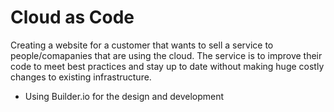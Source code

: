 # Cloud as Code
Creating a website for a customer that wants to sell a service to people/comapanies that are using the cloud. 
The service is to improve their code to meet best practices and stay up to date without making huge costly changes to existing infrastructure.

- Using Builder.io for the design and development

